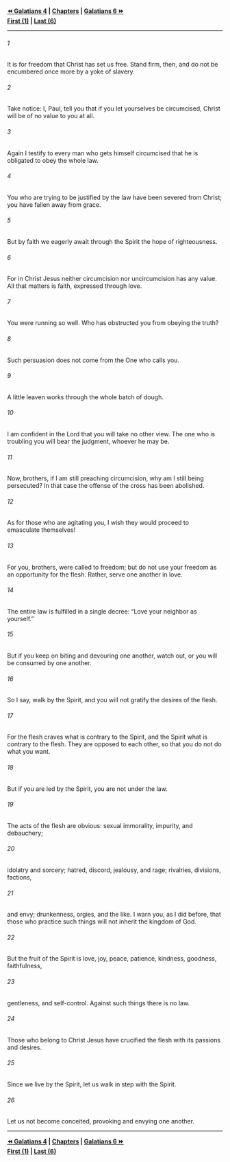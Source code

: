  
**[⏪ Galatians 4](./Galatians%204.md) | [Chapters](./_index.md) | [Galatians 6 ⏩](./Galatians%206.md)**  
**[First (1)](./Galatians%201.md) | [Last (6)](./Galatians%206.md)**  
  
---  
  
###### 1  
It is for freedom that Christ has set us free. Stand firm, then, and do not be encumbered once more by a yoke of slavery.  
  
###### 2  
Take notice: I, Paul, tell you that if you let yourselves be circumcised, Christ will be of no value to you at all.  
  
###### 3  
Again I testify to every man who gets himself circumcised that he is obligated to obey the whole law.  
  
###### 4  
You who are trying to be justified by the law have been severed from Christ; you have fallen away from grace.  
  
###### 5  
But by faith we eagerly await through the Spirit the hope of righteousness.  
  
###### 6  
For in Christ Jesus neither circumcision nor uncircumcision has any value. All that matters is faith, expressed through love.  
  
###### 7  
You were running so well. Who has obstructed you from obeying the truth?  
  
###### 8  
Such persuasion does not come from the One who calls you.  
  
###### 9  
A little leaven works through the whole batch of dough.  
  
###### 10  
I am confident in the Lord that you will take no other view. The one who is troubling you will bear the judgment, whoever he may be.  
  
###### 11  
Now, brothers, if I am still preaching circumcision, why am I still being persecuted? In that case the offense of the cross has been abolished.  
  
###### 12  
As for those who are agitating you, I wish they would proceed to emasculate themselves!  
  
###### 13  
For you, brothers, were called to freedom; but do not use your freedom as an opportunity for the flesh. Rather, serve one another in love.  
  
###### 14  
The entire law is fulfilled in a single decree: “Love your neighbor as yourself.”  
  
###### 15  
But if you keep on biting and devouring one another, watch out, or you will be consumed by one another.  
  
###### 16  
So I say, walk by the Spirit, and you will not gratify the desires of the flesh.  
  
###### 17  
For the flesh craves what is contrary to the Spirit, and the Spirit what is contrary to the flesh. They are opposed to each other, so that you do not do what you want.  
  
###### 18  
But if you are led by the Spirit, you are not under the law.  
  
###### 19  
The acts of the flesh are obvious: sexual immorality, impurity, and debauchery;  
  
###### 20  
idolatry and sorcery; hatred, discord, jealousy, and rage; rivalries, divisions, factions,  
  
###### 21  
and envy; drunkenness, orgies, and the like. I warn you, as I did before, that those who practice such things will not inherit the kingdom of God.  
  
###### 22  
But the fruit of the Spirit is love, joy, peace, patience, kindness, goodness, faithfulness,  
  
###### 23  
gentleness, and self-control. Against such things there is no law.  
  
###### 24  
Those who belong to Christ Jesus have crucified the flesh with its passions and desires.  
  
###### 25  
Since we live by the Spirit, let us walk in step with the Spirit.  
  
###### 26  
Let us not become conceited, provoking and envying one another.  
  
  
---  
  
**[⏪ Galatians 4](./Galatians%204.md) | [Chapters](./_index.md) | [Galatians 6 ⏩](./Galatians%206.md)**  
**[First (1)](./Galatians%201.md) | [Last (6)](./Galatians%206.md)**  
  
